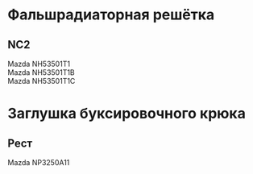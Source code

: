# Фальшрадиаторная решётка
## NC2
Mazda NH53501T1  
Mazda NH53501T1B  
Mazda NH53501T1C

# Заглушка буксировочного крюка
## Рест
Mazda NP3250A11